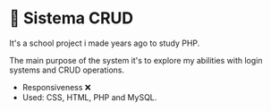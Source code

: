 # 📝 Sistema CRUD

It's a school project i made years ago to study PHP. 

The main purpose of the system it's to explore my abilities with login systems and CRUD operations.

- Responsiveness ❌
- Used: CSS, HTML, PHP and MySQL.
